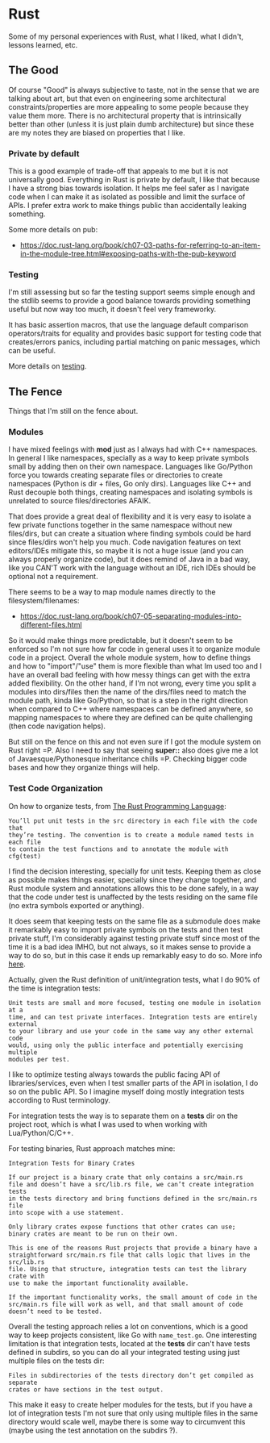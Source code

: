# Rust

Some of my personal experiences with Rust, what I liked, what I didn't, lessons
learned, etc.

## The Good

Of course "Good" is always subjective to taste, not in the sense that we are
talking about art, but that even on engineering some architectural
constraints/properties are more appealing to some people because they value them
more. There is no architectural property that is intrinsically better than
other (unless it is just plain dumb architecture) but since these are
my notes they are biased on properties that I like.

### Private by default

This is a good example of trade-off that appeals to me but it is not
universally good. Everything in Rust is private by default, I like that
because I have a strong bias towards isolation. It helps me feel safer
as I navigate code when I can make it as isolated as possible and
limit the surface of APIs. I prefer extra work to make things public
than accidentally leaking something.

Some more details on pub:

* https://doc.rust-lang.org/book/ch07-03-paths-for-referring-to-an-item-in-the-module-tree.html#exposing-paths-with-the-pub-keyword

### Testing

I'm still assessing but so far the testing support seems simple enough
and the stdlib seems to provide a good balance towards providing something
useful but now way too much, it doesn't feel very frameworky.

It has basic assertion macros, that use the language default comparison
operators/traits for equality and provides basic support for testing
code that creates/errors panics, including partial matching on panic
messages, which can be useful.

More details on [testing](https://doc.rust-lang.org/book/ch11-00-testing.html).

## The Fence

Things that I'm still on the fence about.

### Modules

I have mixed feelings with **mod** just as I always had with C++ namespaces.
In general I like namespaces, specially as a way to keep private
symbols small by adding then on their own namespace. Languages like
Go/Python force you towards creating separate files or directories to
create namespaces (Python is dir + files, Go only dirs). Languages
like C++ and Rust decouple both things, creating namespaces and isolating
symbols is unrelated to source files/directories AFAIK.

That does provide a great deal of flexibility and it is very easy to isolate
a few private functions together in the same namespace without new files/dirs,
but can create a situation where finding symbols could be hard since files/dirs
won't help you much. Code navigation features on text editors/IDEs mitigate this,
so maybe it is not a huge issue (and you can always properly organize code),
but it does remind of Java in a bad way, like you CAN'T work with the language
without an IDE, rich IDEs should be optional not a requirement.

There seems to be a way to map module names directly to the filesystem/filenames:

* https://doc.rust-lang.org/book/ch07-05-separating-modules-into-different-files.html 

So it would make things more predictable, but it doesn't seem to be enforced so
I'm not sure how far code in general uses it to organize module code in a project.
Overall the whole module system, how to define things and how to "import"/"use" them
is more flexible than what Im used too and I have an overall bad feeling with
how messy things can get with the extra added flexibility. On the other hand,
if I'm not wrong, every time you split a modules into dirs/files then the
name of the dirs/files need to match the module path, kinda like Go/Python,
so that is a step in the right direction when compared to C++ where namespaces
can be defined anywhere, so mapping namespaces to where they are defined
can be quite challenging (then code navigation helps).

But still on the fence on this and not even sure if I got the module system
on Rust right =P. Also I need to say that seeing **super::** also does give me
a lot of Javaesque/Pythonesque inheritance chills =P. Checking bigger code bases
and how they organize things will help.

### Test Code Organization

On how to organize tests, from [The Rust Programming Language](https://doc.rust-lang.org/book/ch11-03-test-organization.html):

```
You’ll put unit tests in the src directory in each file with the code that
they’re testing. The convention is to create a module named tests in each file
to contain the test functions and to annotate the module with cfg(test)
```

I find the decision interesting, specially for unit tests. Keeping them as
close as possible makes things easier, specially since they change together,
and Rust module system and annotations allows this to be done safely, in
a way that the code under test is unaffected by the tests residing on the
same file (no extra symbols exported or anything).

It does seem that keeping tests on the same file as a submodule does
make it remarkably easy to import private symbols on the tests and
then test private stuff, I'm considerably against testing private
stuff since most of the time it is a bad idea IMHO, but not always,
so it makes sense to provide a way to do so, but in this case it ends
up remarkably easy to do so. More info
[here](https://doc.rust-lang.org/book/ch11-03-test-organization.html#testing-private-functions).

Actually, given the Rust definition of unit/integration tests, what I do 90%
of the time is integration tests:

```
Unit tests are small and more focused, testing one module in isolation at a
time, and can test private interfaces. Integration tests are entirely external
to your library and use your code in the same way any other external code
would, using only the public interface and potentially exercising multiple
modules per test.
```

I like to optimize testing always towards the public facing API of libraries/services,
even when I test smaller parts of the API in isolation, I do so on the public
API. So I imagine myself doing mostly integration tests according to Rust
terminology.

For integration tests the way is to separate them on a **tests** dir
on the project root, which is what I was used to when working with Lua/Python/C/C++.

For testing binaries, Rust approach matches mine:

```
Integration Tests for Binary Crates

If our project is a binary crate that only contains a src/main.rs
file and doesn’t have a src/lib.rs file, we can’t create integration tests
in the tests directory and bring functions defined in the src/main.rs file
into scope with a use statement.

Only library crates expose functions that other crates can use;
binary crates are meant to be run on their own.

This is one of the reasons Rust projects that provide a binary have a
straightforward src/main.rs file that calls logic that lives in the src/lib.rs
file. Using that structure, integration tests can test the library crate with
use to make the important functionality available.

If the important functionality works, the small amount of code in the
src/main.rs file will work as well, and that small amount of code
doesn’t need to be tested.
```

Overall the testing approach relies a lot on conventions, which is a good
way to keep projects consistent, like Go with `name_test.go`. One interesting
limitation is that integration tests, located at the **tests** dir can't have
tests defined in subdirs, so you can do all your integrated testing using just
multiple files on the tests dir:

```
Files in subdirectories of the tests directory don’t get compiled as separate
crates or have sections in the test output.
```
This make it easy to create helper modules for the tests, but if you have
a lot of integration tests I'm not sure that only using multiple files
in the same directory would scale well, maybe there is some way to
circumvent this (maybe using the test annotation on the subdirs ?).
